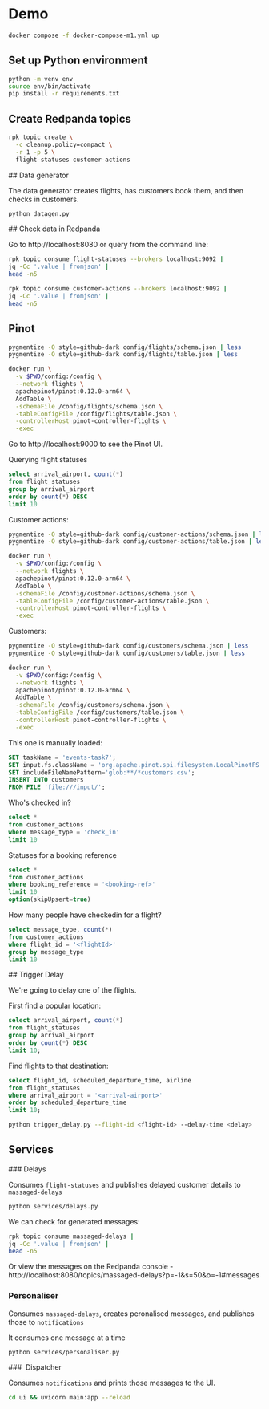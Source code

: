 # Demo

```bash
docker compose -f docker-compose-m1.yml up
```

## Set up Python environment

```bash
python -m venv env
source env/bin/activate
pip install -r requirements.txt
```

## Create Redpanda topics

```bash
rpk topic create \
  -c cleanup.policy=compact \
  -r 1 -p 5 \
  flight-statuses customer-actions
```

## Data generator

The data generator creates flights, has customers book them, and then checks in customers.

```bash
python datagen.py
```

## Check data in Redpanda

Go to http://localhost:8080 or query from the command line:

```bash
rpk topic consume flight-statuses --brokers localhost:9092 | 
jq -Cc '.value | fromjson' | 
head -n5
```

```bash
rpk topic consume customer-actions --brokers localhost:9092 | 
jq -Cc '.value | fromjson' | 
head -n5
```

## Pinot

```bash
pygmentize -O style=github-dark config/flights/schema.json | less
pygmentize -O style=github-dark config/flights/table.json | less
```

```bash
docker run \
  -v $PWD/config:/config \
  --network flights \
  apachepinot/pinot:0.12.0-arm64 \
  AddTable \
  -schemaFile /config/flights/schema.json \
  -tableConfigFile /config/flights/table.json \
  -controllerHost pinot-controller-flights \
  -exec
```

Go to http://localhost:9000 to see the Pinot UI.

Querying flight statuses

```sql
select arrival_airport, count(*)
from flight_statuses 
group by arrival_airport
order by count(*) DESC
limit 10
```

Customer actions:

```bash
pygmentize -O style=github-dark config/customer-actions/schema.json | less
pygmentize -O style=github-dark config/customer-actions/table.json | less
```

```bash
docker run \
  -v $PWD/config:/config \
  --network flights \
  apachepinot/pinot:0.12.0-arm64 \
  AddTable \
  -schemaFile /config/customer-actions/schema.json \
  -tableConfigFile /config/customer-actions/table.json \
  -controllerHost pinot-controller-flights \
  -exec
```

Customers:

```bash
pygmentize -O style=github-dark config/customers/schema.json | less
pygmentize -O style=github-dark config/customers/table.json | less
```

```bash
docker run \
  -v $PWD/config:/config \
  --network flights \
  apachepinot/pinot:0.12.0-arm64 \
  AddTable \
  -schemaFile /config/customers/schema.json \
  -tableConfigFile /config/customers/table.json \
  -controllerHost pinot-controller-flights \
  -exec
```

This one is manually loaded:

```sql
SET taskName = 'events-task7';
SET input.fs.className = 'org.apache.pinot.spi.filesystem.LocalPinotFS';
SET includeFileNamePattern='glob:**/*customers.csv';
INSERT INTO customers
FROM FILE 'file:///input/';
```

Who's checked in?

```sql
select * 
from customer_actions 
where message_type = 'check_in'
limit 10
```

Statuses for a booking reference

```sql
select * 
from customer_actions 
where booking_reference = '<booking-ref>'
limit 10
option(skipUpsert=true)
```

How many people have checkedin for a flight?

```sql
select message_type, count(*) 
from customer_actions
where flight_id = '<flightId>'
group by message_type
limit 10
```

## Trigger Delay

We're going to delay one of the flights.

First find a popular location:

```sql
select arrival_airport, count(*)
from flight_statuses
group by arrival_airport
order by count(*) DESC
limit 10;
```

Find flights to that destination:

```sql
select flight_id, scheduled_departure_time, airline
from flight_statuses 
where arrival_airport = '<arrival-airport>'
order by scheduled_departure_time
limit 10;
```

```bash
python trigger_delay.py --flight-id <flight-id> --delay-time <delay>
```

## Services

### Delays

Consumes `flight-statuses` and publishes delayed customer details to `massaged-delays`

```bash
python services/delays.py
```

We can check for generated messages:

```bash
rpk topic consume massaged-delays |
jq -Cc '.value | fromjson' | 
head -n5
```

Or view the messages on the Redpanda console - http://localhost:8080/topics/massaged-delays?p=-1&s=50&o=-1#messages

### Personaliser 

Consumes `massaged-delays`, creates peronalised messages, and publishes those to `notifications`

It consumes one message at a time

```bash
python services/personaliser.py
```

###  Dispatcher 

Consumes `notifications` and prints those messages to the UI.

```bash
cd ui && uvicorn main:app --reload
```
